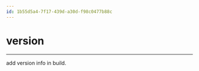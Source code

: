 ```yaml
---
id: 1b55d5a4-7f17-439d-a30d-f98c0477b88c
---
```


# version

<rat graph />

---

add version info in build.
